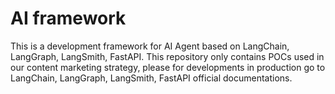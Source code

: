 # AI framework

This is a development framework for AI Agent based on LangChain, LangGraph, LangSmith, FastAPI. This repository only contains POCs used in our content marketing strategy, please for developments in production go to LangChain, LangGraph, LangSmith, FastAPI official documentations.



